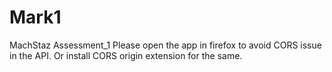 # Mark1
MachStaz Assessment_1
Please open the app in firefox to avoid CORS issue in the API.
Or install CORS origin extension for the same.
